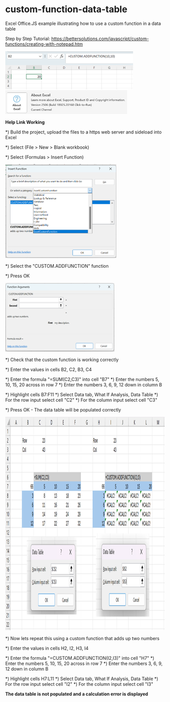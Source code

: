 # custom-function-data-table
Excel Office.JS example illustrating how to use a custom function in a data table

Step by Step Tutorial:
https://bettersolutions.com/javascript/custom-functions/creating-with-notepad.htm

<img src="/images/screenshot.png" width="404" height="120"> 

<img src="/images/version.png" width="385" height="75"> 


<B>Help Link Working</B>

*) Build the project, upload the files to a https web server and sideload into Excel

*) Select (File > New > Blank workbook)

*) Select (Formulas > Insert Function)

<img src="images/insert-function-dialog.png" width="351" height="295"> 

*) Select the "CUSTOM.ADDFUNCTION" function

*) Press OK

<img src="images/arguments-dialog-one.png" width="345" height="216"> 

*) Check that the custom function is working correctly

*) Enter the values in cells B2, C2, B3, C4

*) Enter the formula "=SUM(C2,C3)" into cell "B7"
*) Enter the numbers 5, 10, 15, 20 across in row 7
*) Enter the numbers 3, 6, 9, 12 down in column B

*) Highlight cells B7:F11
*) Select Data tab, What If Analysis, Data Table
*) For the row input select cell "C2"
*) For the column input select cell "C3"

*) Press OK - The data table will be populated correctly

<img src="images/data-tables.png" width="1298" height="672"> 

*) Now lets repeat this using a custom function that adds up two numbers

*) Enter the values in cells H2, I2, H3, I4

*) Enter the formula "=CUSTOM.ADDFUNCTION(I2,I3)" into cell "H7"
*) Enter the numbers 5, 10, 15, 20 across in row 7
*) Enter the numbers 3, 6, 9, 12 down in column B

*) Highlight cells H7:L11
*) Select Data tab, What If Analysis, Data Table
*) For the row input select cell "I2"
*) For the column input select cell "I3"

<B>The data table is not populated and a calculation error is displayed</B>
